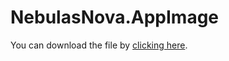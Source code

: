# NebulasNova.AppImage

You can download the file by [clicking here](https://arielbecker.com/assets/NebulasNova.AppImage).